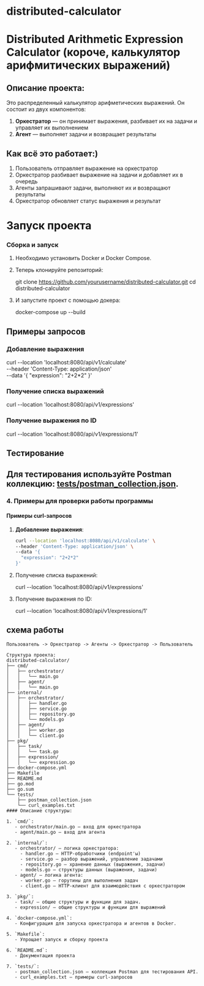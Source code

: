 # distributed-calculator
# Distributed Arithmetic Expression Calculator (короче, калькулятор арифмитических выражений)

## Описание проекта:

Это распределенный калькулятор арифметических выражений. Он состоит из двух компонентов:
1. **Оркестратор** — он принимает выражения, разбивает их на задачи и управляет их выполнением
2. **Агент** — выполняет задачи и возвращает результаты

## Как всё это работает:)

1. Пользователь отправляет выражение на оркестратор
2. Оркестратор разбивает выражение на задачи и добавляет их в очередь
3. Агенты запрашивают задачи, выполняют их и возвращают результаты
4. Оркестратор обновляет статус выражения и результат
   
# Запуск проекта

### Сборка и запуск

1. Необходимо установить Docker и Docker Compose.
2. Теперь клонируйте репозиторий:
  
   git clone https://github.com/yourusername/distributed-calculator.git
   cd distributed-calculator
   
3. И запустите проект с помощью докера:
  
   docker-compose up --build
## Примеры запросов

### Добавление выражения
curl --location 'localhost:8080/api/v1/calculate' \
--header 'Content-Type: application/json' \
--data '{
  "expression": "2+2*2"
}'
### Получение списка выражений
curl --location 'localhost:8080/api/v1/expressions'
### Получение выражения по ID
curl --location 'localhost:8080/api/v1/expressions/1'
## Тестирование

Для тестирования используйте Postman коллекцию: [tests/postman_collection.json](tests/postman_collection.json).
---

### 4. **Примеры для проверки работы программы**

#### Примеры curl-запросов

1. **Добавление выражения**:
   ```bash
   curl --location 'localhost:8080/api/v1/calculate' \
   --header 'Content-Type: application/json' \
   --data '{
     "expression": "2+2*2"
   }'
   
2. Получение списка выражений:
  
   curl --location 'localhost:8080/api/v1/expressions'
   
3. Получение выражения по ID:
  
   curl --location 'localhost:8080/api/v1/expressions/1'
   




## схема работы

```plaintext
Пользователь -> Оркестратор -> Агенты -> Оркестратор -> Пользователь

Структура проекта:
distributed-calculator/
├── cmd/
│   ├── orchestrator/
│   │   └── main.go
│   ├── agent/
│   │   └── main.go
├── internal/
│   ├── orchestrator/
│   │   ├── handler.go
│   │   ├── service.go
│   │   ├── repository.go
│   │   └── models.go
│   ├── agent/
│   │   ├── worker.go
│   │   └── client.go
├── pkg/
│   ├── task/
│   │   └── task.go
│   ├── expression/
│   │   └── expression.go
├── docker-compose.yml
├── Makefile
├── README.md
├── go.mod
├── go.sum
└── tests/
    ├── postman_collection.json
    └── curl_examples.txt
#### Описание структуры:

1. `cmd/`:
   - orchestrator/main.go — вход для оркестратора
   - agent/main.go — вход для агента

2. `internal/`:
   - orchestrator/ — логика оркестратора:
     - handler.go — HTTP-обработчики (endpoint'ы)
     - service.go — разбор выражений, управление задачами
     - repository.go — хранение данных (выражения, задачи)
     - models.go — структуры данных (выражения, задачи)
   - agent/ — логика агента:
     - worker.go — горутины для выполнения задач
     - client.go — HTTP-клиент для взаимодействия с оркестратором

3. `pkg/`:
   - task/ — общие структуры и функции для задач.
   - expression/ — общие структуры и функции для выражений

4. `docker-compose.yml`:
   - Конфигурация для запуска оркестратора и агентов в Docker.

5. `Makefile`:
   - Упрощает запуск и сборку проекта

6. `README.md`:
   - Документация проекта

7. `tests/`:
   - postman_collection.json — коллекция Postman для тестирования API.
   - curl_examples.txt — примеры curl-запросов


